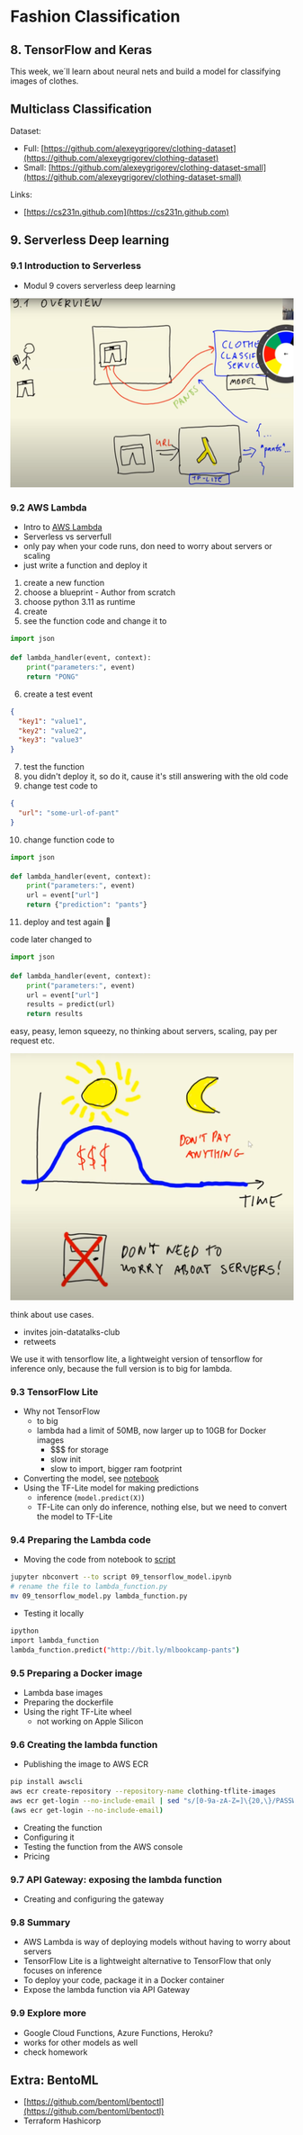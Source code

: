 # Fashion Classification

## 8. TensorFlow and Keras

This week, we´ll learn about neural nets and build a model for classifying images of clothes.

## Multiclass Classification

Dataset:

- Full: [https://github.com/alexeygrigorev/clothing-dataset](https://github.com/alexeygrigorev/clothing-dataset)
- Small: [https://github.com/alexeygrigorev/clothing-dataset-small](https://github.com/alexeygrigorev/clothing-dataset-small)

Links:

- [https://cs231n.github.com](https://cs231n.github.com)

## 9. Serverless Deep learning

### 9.1 Introduction to Serverless

- Modul 9 covers serverless deep learning

![Overview](./images/serverless_overview.png "Overview")

### 9.2 AWS Lambda

- Intro to [AWS Lambda](https://eu-central-1.console.aws.amazon.com/lambda/home?region=eu-central-1#/begin)
- Serverless vs serverfull
- only pay when your code runs, don need to worry about servers or scaling
- just write a function and deploy it

1. create a new function
2. choose a blueprint - Author from scratch
3. choose python 3.11 as runtime
4. create
5. see the function code and change it to

```python
import json

def lambda_handler(event, context):
    print("parameters:", event)
    return "PONG"
```

6. create a test event

```json
{
  "key1": "value1",
  "key2": "value2",
  "key3": "value3"
}
```

7. test the function
8. you didn't deploy it, so do it, cause it's still answering with the old code
9. change test code to

```json
{
  "url": "some-url-of-pant"
}
```

10. change function code to

```python
import json

def lambda_handler(event, context):
    print("parameters:", event)
    url = event["url"]
    return {"prediction": "pants"}
```

11.  deploy and test again 🚀

code later changed to

```python
import json

def lambda_handler(event, context):
    print("parameters:", event)
    url = event["url"]
    results = predict(url)
    return results
```

easy, peasy, lemon squeezy, no thinking about servers, scaling, pay per request etc.

![lambda makes you happy 🤑](./images/dont_worry_be_happy.png "no worries about servers")

think about use cases.

- invites join-datatalks-club
- retweets

We use it with tensorflow lite, a lightweight version of tensorflow for inference only, because the full version is to big for lambda.

### 9.3 TensorFlow Lite

- Why not TensorFlow
  - to big
  - lambda had a limit of 50MB, now larger up to 10GB for Docker images
    - \$\$\$ for storage
    - slow init
    - slow to import, bigger ram footprint
- Converting the model, see [notebook](./09_tensorflow_model.ipynb)
- Using the TF-Lite model for making predictions
  - inference (`model.predict(X)`)
  - TF-Lite can only do inference, nothing else, but we need to convert the model to TF-Lite

### 9.4 Preparing the Lambda code

- Moving the code from notebook to [script](./lambda_function.py)

```bash
jupyter nbconvert --to script 09_tensorflow_model.ipynb
# rename the file to lambda_function.py
mv 09_tensorflow_model.py lambda_function.py
```

- Testing it locally

```bash
ipython
import lambda_function
lambda_function.predict("http://bit.ly/mlbookcamp-pants")
```


### 9.5 Preparing a Docker image

- Lambda base images
- Preparing the dockerfile
- Using the right TF-Lite wheel
  - not working on Apple Silicon

### 9.6 Creating the lambda function

- Publishing the image to AWS ECR
```bash
pip install awscli
aws ecr create-repository --repository-name clothing-tflite-images
aws ecr get-login --no-include-email | sed "s/[0-9a-zA-Z=]\{20,\}/PASSWORD/g"
(aws ecr get-login --no-include-email)
```
- Creating the function
- Configuring it
- Testing the function from the AWS console
- Pricing

### 9.7 API Gateway: exposing the lambda function

- Creating and configuring the gateway

### 9.8 Summary

- AWS Lambda is way of deploying models without having to worry about servers
- TensorFlow Lite is a lightweight alternative to TensorFlow that only focuses on inference
- To deploy your code, package it in a Docker container
- Expose the lambda function via API Gateway

### 9.9 Explore more

- Google Cloud Functions, Azure Functions, Heroku?
- works for other models as well
- check homework

## Extra: BentoML

- [https://github.com/bentoml/bentoctl](https://github.com/bentoml/bentoctl)
- Terraform Hashicorp